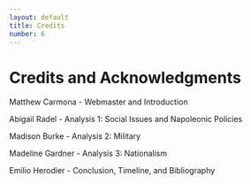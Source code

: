 ```yaml
---
layout: default
title: Credits
number: 6
---
```


# Credits and Acknowledgments

Matthew Carmona - Webmaster and Introduction

Abigail Radel - Analysis 1: Social Issues and Napoleonic Policies

Madison Burke - Analysis 2: Military 

Madeline Gardner - Analysis 3: Nationalism 

Emilio Herodier - Conclusion, Timeline, and Bibliography
